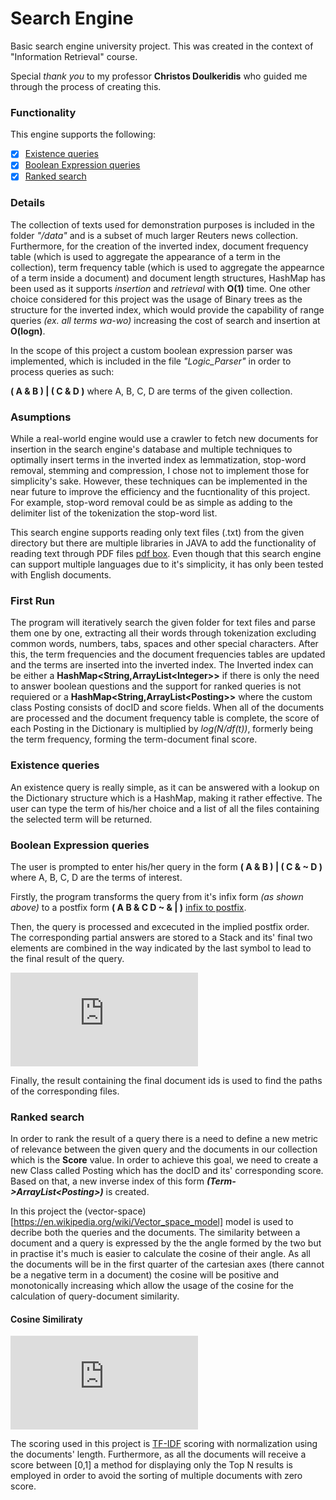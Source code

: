 # Search Engine
Basic search engine university project. This was created in the context of "Information Retrieval" course.

Special _thank you_ to my professor **Christos Doulkeridis** who guided me through the process of creating this.

### Functionality

This engine supports the following:
- [x] [Existence queries](#existence-queries)
- [x] [Boolean Expression queries](#boolean-expression-queries)
- [x] [Ranked search](#ranked-search)

### Details

The collection of texts used for demonstration purposes is included in the folder _"/data"_ and is a subset of much larger
Reuters news collection.
Furthermore, for the creation of the inverted index, document frequency table (which is used to aggregate the appearance of a term in the collection), term frequency table (which is used to aggregate the appearnce of a term inside a document) and document length structures, HashMap has been used as 
it supports _insertion_ and _retrieval_ with __O(1)__ time. One other choice considered for this project was the usage of Binary trees as the structure for the inverted index, which would provide the capability of range queries _(ex. all terms wa-wo)_ increasing the cost of search and insertion at __O(logn)__. 

In the scope of this project a custom boolean expression parser was implemented, which is included in the file _"Logic_Parser"_
in order to process queries as such:

__( A & B ) | ( C & D )__ where A, B, C, D are terms of the given collection.

### Asumptions

While a real-world engine would use a crawler to fetch new documents for insertion in the search engine's database and multiple techniques to optimally insert terms in the inverted index as lemmatization, stop-word removal, stemming and compression, I chose not to implement those for simplicity's sake. However, these techniques can be implemented in the near future to improve the efficiency and the fucntionality of this project. For example, stop-word removal could be as simple as adding to the delimiter list of the tokenization the stop-word list.

This search engine supports reading only text files (.txt) from the given directory but there are multiple libraries in JAVA to add the functionality of reading text through PDF files [pdf box](http://www.pdfbox.org/). Even though that this search engine can support multiple languages due to it's simplicity, it has only been tested with English documents.

### First Run

The program will iteratively search the given folder for text files and parse them one by one, extracting all their words through tokenization excluding common words, numbers, tabs, spaces and other special characters. After this, the term frequencies and the document frequencies tables are updated and the terms are inserted into the inverted index. The Inverted index can be either a __HashMap<String,ArrayList<Integer\>>__ if there is only the need to answer boolean questions and the support for ranked queries is not requiered or a  __HashMap<String,ArrayList<Posting\>>__ where the custom class Posting consists of docID and score fields. When all of the documents are processed and the document frequency table is complete, the score of each Posting in the Dictionary is multiplied by _log(N/df(t))_, formerly being the term frequency, forming the term-document final score.

### Existence queries

An existence query is really simple, as it can be answered with a lookup on the Dictionary structure which is a HashMap,
making it rather effective. The user can type the term of his/her choice and a list of all the files containing the selected
term will be returned.

### Boolean Expression queries
The user is prompted to enter his/her query in the form __( A & B ) | ( C & ~ D )__ where A, B, C, D are the terms of interest.

Firstly, the program transforms the query from it's infix form _(as shown above)_ to a postfix form __( A B & C D ~ & | )__
[infix to postfix](https://www.geeksforgeeks.org/stack-set-2-infix-to-postfix/).

Then, the query is processed and excecuted in the implied postfix order. The corresponding partial answers are stored to a Stack
and its' final two elements are combined in the way indicated by the last symbol to lead to the final result of the query.


![equation](https://latex.codecogs.com/gif.latex?%5Cbegin%7Bbmatrix%7D%20%5C%5C%20or%20%5C%5Cand%20%5C%5C%20not%20%5C%5C%20D%20%5C%5C%20C%20%5C%5C%20and%20%5C%5C%20A%20%5C%5C%20B%20%5Cend%7Bbmatrix%7D%20%5Cxrightarrow%7B%5Ctext%7BA%20and%20B%7D%7D%20%5Cbegin%7Bbmatrix%7D%20%5C%5C%20-%20%5C%5Cor%20%5C%5C%20and%20%5C%5C%20not%20%5C%5C%20D%20%5C%5C%20C%20%5C%5C%20r%20%5Cend%7Bbmatrix%7D%20%5Cxrightarrow%7B%5Ctext%7Bnot%20D%7D%7D%20%5Cbegin%7Bbmatrix%7D%20%5C%5C%20-%20%5C%5C%20or%20%5C%5C%20and%20%5C%5C%20not%20D%20%5C%5C%20C%20%5C%5C%20r%20%5Cend%7Bbmatrix%7D%20%5Cxrightarrow%7B%5Ctext%7BC%20and%20%28not%20D%29%7D%7D%20%5Cbegin%7Bbmatrix%7D%20%5C%5C%20-%20%5C%5C%20-%20%5C%5C%20-%20%5C%5C%20or%20%5C%5C%20r2%20%5C%5C%20r%20%5Cend%7Bbmatrix%7D%20%5Cxrightarrow%7B%5Ctext%7Br%20or%20r2%7D%7D%20%5Cbegin%7Bbmatrix%7D%20%5C%5C%20-%20%5C%5C%20-%20%5C%5C%20-%20%5C%5C%20-%20%5C%5C%20-%20%5C%5C%20r3%20%5Cend%7Bbmatrix%7D%20%5Cxrightarrow%7B%5Ctext%7BANSWER%7D%7D)

Finally, the result containing the final document ids is used to find the paths of the corresponding files.

### Ranked search
In order to rank the result of a query there is a need to define a new metric of relevance between the given query and
the documents in our collection which is the __Score__ value. In order to achieve this goal, we need to create a new Class
called Posting which has the docID and its' corresponding score. Based on that, a new inverse index of this form 
**_(Term->ArrayList\<Posting>)_** is created.

In this project the (vector-space)[https://en.wikipedia.org/wiki/Vector_space_model] model is used to decribe both the queries and the documents. 
The similarity between a document and a query is expressed by the the angle formed by the two but in practise it's much is easier to calculate the cosine of their angle. As all the documents will be in the first quarter of the cartesian axes (there cannot be a negative term in a document) the cosine will be positive and monotonically increasing which allow the usage of the cosine for the calculation of query-document similarity.
#### Cosine Similiraty

![equation](https://latex.codecogs.com/gif.latex?similarity%20%3D%5Ccos%28theta%29%3D%20%5Cfrac%7BDi%5Ccdot%20q%7D%7B%5Cleft%20%5C%7C%20Di%20%5Cright%20%5C%7C%5Ccdot%20%5Cleft%20%5C%7C%20q%20%5Cright%20%5C%7C%7D%3D%5Cfrac%7B%5Csum%20Diq%7D%7B%5Csqrt%28%5Csum%28Di%5E2%29%29%5Ccdot%5Csqrt%28%5Csum%28q%5E2%29%29%7D)

The scoring used in this project is [TF-IDF](https://en.wikipedia.org/wiki/Tf%E2%80%93idf) scoring with normalization
using the documents' length. Furthermore, as all the documents will receive a score between [0,1] a method for displaying only the Top N results is employed in order to avoid the sorting of multiple documents with zero score.


